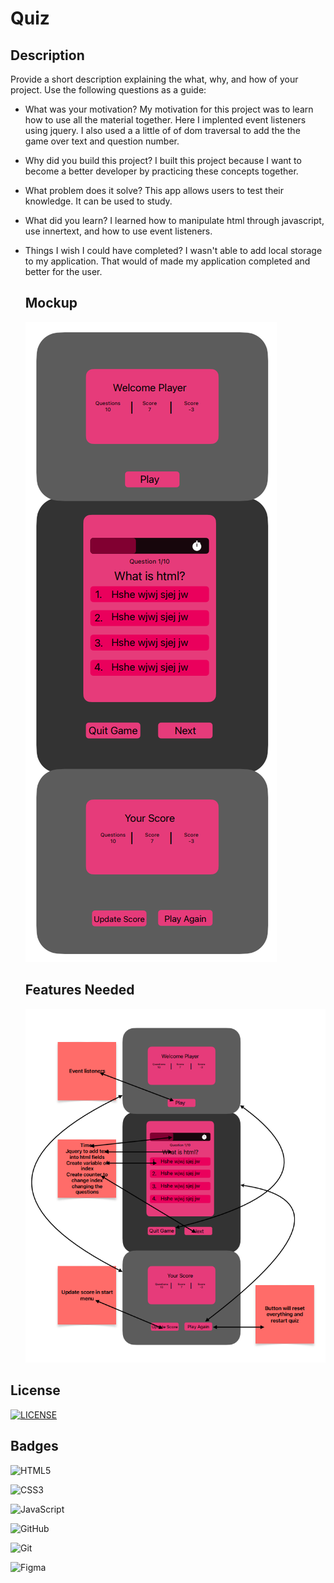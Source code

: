 # Quiz



## Description

Provide a short description explaining the what, why, and how of your project. Use the following questions as a guide:

- What was your motivation? My motivation for this project was to learn how to use all the material together. Here I implented event listeners using jquery. I also used a a little of of dom traversal to add the the game over text and question number.
- Why did you build this project? I built this project because I want to become a better developer by practicing these concepts together.
- What problem does it solve? This app allows users to test their knowledge. It can be used to study.
- What did you learn? I learned how to manipulate html through javascript, use innertext, and how to use event listeners.
 - Things I wish I could have completed? I wasn't able to add local storage to my application. That would of made my application completed and better for the user. 

   ## Mockup
    ![Apple Redesign Website](assets/img/quizmockup.PNG)
    ## Features Needed
    ![Apple Redesign Website](assets/img/quizappfeatures.PNG)
   



## License

[![LICENSE](https://img.shields.io/badge/License-MIT-yellow.svg)](LICENSE)




## Badges


![HTML5](https://img.shields.io/badge/html5-%23E34F26.svg?style=for-the-badge&logo=html5&logoColor=white)

![CSS3](https://img.shields.io/badge/css3-%231572B6.svg?style=for-the-badge&logo=css3&logoColor=white)

![JavaScript](https://img.shields.io/badge/javascript-%23323330.svg?style=for-the-badge&logo=javascript&logoColor=%23F7DF1E)

![GitHub](https://img.shields.io/badge/github-%23121011.svg?style=for-the-badge&logo=github&logoColor=white)

![Git](https://img.shields.io/badge/git-%23F05033.svg?style=for-the-badge&logo=git&logoColor=white)

![Figma](https://img.shields.io/badge/figma-%23F24E1E.svg?style=for-the-badge&logo=figma&logoColor=white)